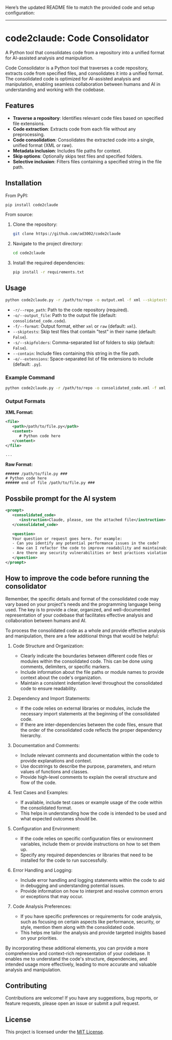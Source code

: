 Here’s the updated README file to match the provided code and setup configuration:

---

# code2claude: Code Consolidator

A Python tool that consolidates code from a repository into a unified format for AI-assisted analysis and manipulation.

Code Consolidator is a Python tool that traverses a code repository, extracts code from specified files, and consolidates it into a unified format. The consolidated code is optimized for AI-assisted analysis and manipulation, enabling seamless collaboration between humans and AI in understanding and working with the codebase.

## Features

- **Traverse a repository**: Identifies relevant code files based on specified file extensions.
- **Code extraction**: Extracts code from each file without any preprocessing.
- **Code consolidation**: Consolidates the extracted code into a single, unified format (XML or raw).
- **Metadata inclusion**: Includes file paths for context.
- **Skip options**: Optionally skips test files and specified folders.
- **Selective inclusion**: Filters files containing a specified string in the file path.

## Installation

From PyPI:

```bash
pip install code2claude
```

From source:

1. Clone the repository:

   ```bash
   git clone https://github.com/ad3002/code2claude
   ```

2. Navigate to the project directory:
   ```bash
   cd code2claude
   ```

3. Install the required dependencies:
   ```bash
   pip install -r requirements.txt
   ```

## Usage

```bash
python code2claude.py -r /path/to/repo -o output.xml -f xml --skiptests --skipfolders folder1,folder2 --contain keyword -e .py .js
```

- `-r/--repo_path`: Path to the code repository (required).
- `-o/--output_file`: Path to the output file (default: `consolidated_code.code`).
- `-f/--format`: Output format, either `xml` or `raw` (default: `xml`).
- `--skiptests`: Skip test files that contain "test" in their name (default: `False`).
- `-s/--skipfolders`: Comma-separated list of folders to skip (default: `False`).
- `--contain`: Include files containing this string in the file path.
- `-e/--extensions`: Space-separated list of file extensions to include (default: `.py`).

### Example Command

```bash
python code2claude.py -r /path/to/repo -o consolidated_code.xml -f xml --skiptests True -s folder_to_skip --contain utils -e .py .java
```

### Output Formats

**XML Format:**

```xml
<file>
   <path>/path/to/file.py</path>
   <content>
      # Python code here
   </content>
</file>

...
```


**Raw Format:**

```plaintext
###### /path/to/file.py ###
# Python code here
###### end of file /path/to/file.py ###
```

## Possbile prompt for the AI system

```xml
<prompt>
   <consolidated_code>
      <instruction>Claude, please, see the attached file</instruction>
   </consolidated_code>

   <question>
   Your question or request goes here. For example:
   - Can you identify any potential performance issues in the code?
   - How can I refactor the code to improve readability and maintainability?
   - Are there any security vulnerabilities or best practices violations in the code?
   </question>
</prompt>
```

## How to improve the code before running the consolidator

Remember, the specific details and format of the consolidated code may vary based on your project's needs and the programming language being used. The key is to provide a clear, organized, and well-documented representation of your codebase that facilitates effective analysis and collaboration between humans and AI.

To process the consolidated code as a whole and provide effective analysis and manipulation, there are a few additional things that would be helpful:

1. Code Structure and Organization:
   - Clearly indicate the boundaries between different code files or modules within the consolidated code. This can be done using comments, delimiters, or specific markers.
   - Include information about the file paths or module names to provide context about the code's organization.
   - Maintain a consistent indentation level throughout the consolidated code to ensure readability.

2. Dependency and Import Statements:
   - If the code relies on external libraries or modules, include the necessary import statements at the beginning of the consolidated code.
   - If there are inter-dependencies between the code files, ensure that the order of the consolidated code reflects the proper dependency hierarchy.

3. Documentation and Comments:
   - Include relevant comments and documentation within the code to provide explanations and context.
   - Use docstrings to describe the purpose, parameters, and return values of functions and classes.
   - Provide high-level comments to explain the overall structure and flow of the code.

4. Test Cases and Examples:
   - If available, include test cases or example usage of the code within the consolidated format.
   - This helps in understanding how the code is intended to be used and what expected outcomes should be.

5. Configuration and Environment:
   - If the code relies on specific configuration files or environment variables, include them or provide instructions on how to set them up.
   - Specify any required dependencies or libraries that need to be installed for the code to run successfully.

6. Error Handling and Logging:
   - Include error handling and logging statements within the code to aid in debugging and understanding potential issues.
   - Provide information on how to interpret and resolve common errors or exceptions that may occur.

7. Code Analysis Preferences:
   - If you have specific preferences or requirements for code analysis, such as focusing on certain aspects like performance, security, or style, mention them along with the consolidated code.
   - This helps me tailor the analysis and provide targeted insights based on your priorities.

By incorporating these additional elements, you can provide a more comprehensive and context-rich representation of your codebase. It enables me to understand the code's structure, dependencies, and intended usage more effectively, leading to more accurate and valuable analysis and manipulation.

## Contributing

Contributions are welcome! If you have any suggestions, bug reports, or feature requests, please open an issue or submit a pull request.

## License

This project is licensed under the [MIT License](LICENSE).